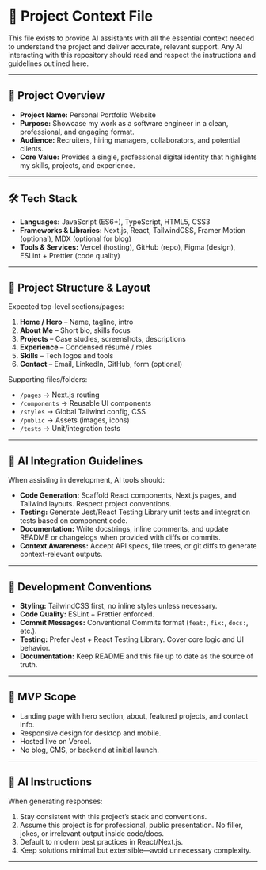 # 📂 Project Context File

This file exists to provide AI assistants with all the essential context needed to understand the project and deliver accurate, relevant support. Any AI interacting with this repository should read and respect the instructions and guidelines outlined here.

---

## 🔖 Project Overview
- **Project Name:** Personal Portfolio Website  
- **Purpose:** Showcase my work as a software engineer in a clean, professional, and engaging format.  
- **Audience:** Recruiters, hiring managers, collaborators, and potential clients.  
- **Core Value:** Provides a single, professional digital identity that highlights my skills, projects, and experience.

---

## 🛠️ Tech Stack
- **Languages:** JavaScript (ES6+), TypeScript, HTML5, CSS3  
- **Frameworks & Libraries:** Next.js, React, TailwindCSS, Framer Motion (optional), MDX (optional for blog)  
- **Tools & Services:** Vercel (hosting), GitHub (repo), Figma (design), ESLint + Prettier (code quality)  

---

## 📐 Project Structure & Layout
Expected top-level sections/pages:
1. **Home / Hero** – Name, tagline, intro  
2. **About Me** – Short bio, skills focus  
3. **Projects** – Case studies, screenshots, descriptions  
4. **Experience** – Condensed résumé / roles  
5. **Skills** – Tech logos and tools  
6. **Contact** – Email, LinkedIn, GitHub, form (optional)  

Supporting files/folders:
- `/pages` → Next.js routing  
- `/components` → Reusable UI components  
- `/styles` → Global Tailwind config, CSS  
- `/public` → Assets (images, icons)  
- `/tests` → Unit/integration tests  

---

## 🤖 AI Integration Guidelines
When assisting in development, AI tools should:
- **Code Generation:** Scaffold React components, Next.js pages, and Tailwind layouts. Respect project conventions.  
- **Testing:** Generate Jest/React Testing Library unit tests and integration tests based on component code.  
- **Documentation:** Write docstrings, inline comments, and update README or changelogs when provided with diffs or commits.  
- **Context Awareness:** Accept API specs, file trees, or git diffs to generate context-relevant outputs.  

---

## 🔧 Development Conventions
- **Styling:** TailwindCSS first, no inline styles unless necessary.  
- **Code Quality:** ESLint + Prettier enforced.  
- **Commit Messages:** Conventional Commits format (`feat:`, `fix:`, `docs:`, etc.).  
- **Testing:** Prefer Jest + React Testing Library. Cover core logic and UI behavior.  
- **Documentation:** Keep README and this file up to date as the source of truth.  

---

## 🚀 MVP Scope
- Landing page with hero section, about, featured projects, and contact info.  
- Responsive design for desktop and mobile.  
- Hosted live on Vercel.  
- No blog, CMS, or backend at initial launch.  

---

## 📌 AI Instructions
When generating responses:
1. Stay consistent with this project’s stack and conventions.  
2. Assume this project is for professional, public presentation. No filler, jokes, or irrelevant output inside code/docs.  
3. Default to modern best practices in React/Next.js.  
4. Keep solutions minimal but extensible—avoid unnecessary complexity.  

---
